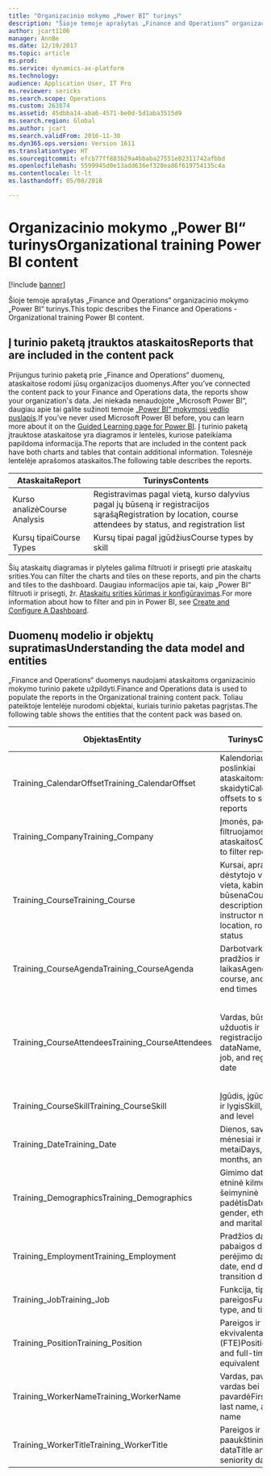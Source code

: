 ```yaml
---
title: "Organizacinio mokymo „Power BI“ turinys"
description: "Šioje temoje aprašytas „Finance and Operations“ organizacinio mokymo „Power BI“ turinys."
author: jcart1106
manager: AnnBe
ms.date: 12/19/2017
ms.topic: article
ms.prod: 
ms.service: dynamics-ax-platform
ms.technology: 
audience: Application User, IT Pro
ms.reviewer: sericks
ms.search.scope: Operations
ms.custom: 263874
ms.assetid: 45dbba14-aba6-4571-be0d-5d1aba3515d9
ms.search.region: Global
ms.author: jcart
ms.search.validFrom: 2016-11-30
ms.dyn365.ops.version: Version 1611
ms.translationtype: HT
ms.sourcegitcommit: efcb77ff883b29a4bbaba27551e02311742afbbd
ms.openlocfilehash: 5599945d0e13add636ef320ea86f619754135c4a
ms.contentlocale: lt-lt
ms.lasthandoff: 05/08/2018

---
```


# <a name="organizational-training-power-bi-content"></a><span data-ttu-id="9141c-103">Organizacinio mokymo „Power BI“ turinys</span><span class="sxs-lookup"><span data-stu-id="9141c-103">Organizational training Power BI content</span></span>

[!include [banner](../includes/banner.md)]

<span data-ttu-id="9141c-104">Šioje temoje aprašytas „Finance and Operations“ organizacinio mokymo „Power BI“ turinys.</span><span class="sxs-lookup"><span data-stu-id="9141c-104">This topic describes the Finance and Operations - Organizational training Power BI content.</span></span> 

## <a name="reports-that-are-included-in-the-content-pack"></a><span data-ttu-id="9141c-105">Į turinio paketą įtrauktos ataskaitos</span><span class="sxs-lookup"><span data-stu-id="9141c-105">Reports that are included in the content pack</span></span>
<span data-ttu-id="9141c-106">Prijungus turinio paketą prie „Finance and Operations“ duomenų, ataskaitose rodomi jūsų organizacijos duomenys.</span><span class="sxs-lookup"><span data-stu-id="9141c-106">After you’ve connected the content pack to your Finance and Operations data, the reports show your organization's data.</span></span> <span data-ttu-id="9141c-107">Jei niekada nenaudojote „Microsoft Power BI“, daugiau apie tai galite sužinoti temoje [„Power BI“ mokymosi vedlio puslapis](https://powerbi.microsoft.com/en-us/guided-learning/?WT.mc_id=PBIService_GetData).</span><span class="sxs-lookup"><span data-stu-id="9141c-107">If you’ve never used Microsoft Power BI before, you can learn more about it on the [Guided Learning page for Power BI](https://powerbi.microsoft.com/en-us/guided-learning/?WT.mc_id=PBIService_GetData).</span></span> <span data-ttu-id="9141c-108">Į turinio paketą įtrauktose ataskaitose yra diagramos ir lentelės, kuriose pateikiama papildoma informacija.</span><span class="sxs-lookup"><span data-stu-id="9141c-108">The reports that are included in the content pack have both charts and tables that contain additional information.</span></span> <span data-ttu-id="9141c-109">Tolesnėje lentelėje aprašomos ataskaitos.</span><span class="sxs-lookup"><span data-stu-id="9141c-109">The following table describes the reports.</span></span>

| <span data-ttu-id="9141c-110">Ataskaita</span><span class="sxs-lookup"><span data-stu-id="9141c-110">Report</span></span>          | <span data-ttu-id="9141c-111">Turinys</span><span class="sxs-lookup"><span data-stu-id="9141c-111">Contents</span></span>                                                                    |
|-----------------|-----------------------------------------------------------------------------|
| <span data-ttu-id="9141c-112">Kurso analizė</span><span class="sxs-lookup"><span data-stu-id="9141c-112">Course Analysis</span></span> | <span data-ttu-id="9141c-113">Registravimas pagal vietą, kurso dalyvius pagal jų būseną ir registracijos sąrašą</span><span class="sxs-lookup"><span data-stu-id="9141c-113">Registration by location, course attendees by status, and registration list</span></span> |
| <span data-ttu-id="9141c-114">Kursų tipai</span><span class="sxs-lookup"><span data-stu-id="9141c-114">Course Types</span></span>    | <span data-ttu-id="9141c-115">Kursų tipai pagal įgūdžius</span><span class="sxs-lookup"><span data-stu-id="9141c-115">Course types by skill</span></span>                                                       |

<span data-ttu-id="9141c-116">Šių ataskaitų diagramas ir plyteles galima filtruoti ir prisegti prie ataskaitų srities.</span><span class="sxs-lookup"><span data-stu-id="9141c-116">You can filter the charts and tiles on these reports, and pin the charts and tiles to the dashboard.</span></span> <span data-ttu-id="9141c-117">Daugiau informacijos apie tai, kaip „Power BI“ filtruoti ir prisegti, žr. [Ataskaitų srities kūrimas ir konfigūravimas](https://powerbi.microsoft.com/en-us/guided-learning/powerbi-learning-4-2-create-configure-dashboards).</span><span class="sxs-lookup"><span data-stu-id="9141c-117">For more information about how to filter and pin in Power BI, see [Create and Configure A Dashboard](https://powerbi.microsoft.com/en-us/guided-learning/powerbi-learning-4-2-create-configure-dashboards).</span></span>

## <a name="understanding-the-data-model-and-entities"></a><span data-ttu-id="9141c-118">Duomenų modelio ir objektų supratimas</span><span class="sxs-lookup"><span data-stu-id="9141c-118">Understanding the data model and entities</span></span>
<span data-ttu-id="9141c-119">„Finance and Operations“ duomenys naudojami ataskaitoms organizacinio mokymo turinio pakete užpildyti.</span><span class="sxs-lookup"><span data-stu-id="9141c-119">Finance and Operations data is used to populate the reports in the Organizational training content pack.</span></span> <span data-ttu-id="9141c-120">Toliau pateiktoje lentelėje nurodomi objektai, kuriais turinio paketas pagrįstas.</span><span class="sxs-lookup"><span data-stu-id="9141c-120">The following table shows the entities that the content pack was based on.</span></span>

| <span data-ttu-id="9141c-121">Objektas</span><span class="sxs-lookup"><span data-stu-id="9141c-121">Entity</span></span>                    | <span data-ttu-id="9141c-122">Turinys</span><span class="sxs-lookup"><span data-stu-id="9141c-122">Contents</span></span>                                                         | <span data-ttu-id="9141c-123">Ryšiai su kitais objektais</span><span class="sxs-lookup"><span data-stu-id="9141c-123">Relationships with other entities</span></span>                                                                                                                                                                  |
|---------------------------|------------------------------------------------------------------|----------------------------------------------------------------------------------------------------------------------------------------------------------------------------------------------------|
| <span data-ttu-id="9141c-124">Training\_CalendarOffset</span><span class="sxs-lookup"><span data-stu-id="9141c-124">Training\_CalendarOffset</span></span>  | <span data-ttu-id="9141c-125">Kalendoriaus poslinkiai ataskaitoms skaidyti</span><span class="sxs-lookup"><span data-stu-id="9141c-125">Calendar offsets to slice reports</span></span>                                | <span data-ttu-id="9141c-126">Training\_CourseAgenda Training\_CourseAttendees</span><span class="sxs-lookup"><span data-stu-id="9141c-126">Training\_CourseAgenda Training\_CourseAttendees</span></span>                                                                                                                                                   |
| <span data-ttu-id="9141c-127">Training\_Company</span><span class="sxs-lookup"><span data-stu-id="9141c-127">Training\_Company</span></span>         | <span data-ttu-id="9141c-128">Įmonės, pagal kurias filtruojamos ataskaitos</span><span class="sxs-lookup"><span data-stu-id="9141c-128">Companies to filter reports by</span></span>                                   | <span data-ttu-id="9141c-129">Training\_CourseAgenda Training\_CourseAttendees</span><span class="sxs-lookup"><span data-stu-id="9141c-129">Training\_CourseAgenda Training\_CourseAttendees</span></span>                                                                                                                                                   |
| <span data-ttu-id="9141c-130">Training\_Course</span><span class="sxs-lookup"><span data-stu-id="9141c-130">Training\_Course</span></span>          | <span data-ttu-id="9141c-131">Kursai, aprašas, dėstytojo vardas, vieta, kabinetas ir būsena</span><span class="sxs-lookup"><span data-stu-id="9141c-131">Course, description, instructor name, location, room, and status</span></span> | <span data-ttu-id="9141c-132">Training\_CourseAgenda Training\_CourseAttendees Training\_CourseSkill</span><span class="sxs-lookup"><span data-stu-id="9141c-132">Training\_CourseAgenda Training\_CourseAttendees Training\_CourseSkill</span></span>                                                                                                                             |
| <span data-ttu-id="9141c-133">Training\_CourseAgenda</span><span class="sxs-lookup"><span data-stu-id="9141c-133">Training\_CourseAgenda</span></span>    | <span data-ttu-id="9141c-134">Darbotvarkė, kursas, pradžios ir pabaigos laikas</span><span class="sxs-lookup"><span data-stu-id="9141c-134">Agenda, course, and start and end times</span></span>                          | <span data-ttu-id="9141c-135">Training\_Company Training\_CalendarOffset Training\_Date Training\_Course</span><span class="sxs-lookup"><span data-stu-id="9141c-135">Training\_Company Training\_CalendarOffset Training\_Date Training\_Course</span></span>                                                                                                                         |
| <span data-ttu-id="9141c-136">Training\_CourseAttendees</span><span class="sxs-lookup"><span data-stu-id="9141c-136">Training\_CourseAttendees</span></span> | <span data-ttu-id="9141c-137">Vardas, būsena, užduotis ir registracijos data</span><span class="sxs-lookup"><span data-stu-id="9141c-137">Name, status, job, and registration date</span></span>                         | <span data-ttu-id="9141c-138">Training\_Company Training\_CalendarOffset Training\_Date Training\_Demographics Training\_Employment Training\_Course Training\_WorkerName Training\_WorkerTitle Training\_Job Training\_Position</span><span class="sxs-lookup"><span data-stu-id="9141c-138">Training\_Company Training\_CalendarOffset Training\_Date Training\_Demographics Training\_Employment Training\_Course Training\_WorkerName Training\_WorkerTitle Training\_Job Training\_Position</span></span> |
| <span data-ttu-id="9141c-139">Training\_CourseSkill</span><span class="sxs-lookup"><span data-stu-id="9141c-139">Training\_CourseSkill</span></span>     | <span data-ttu-id="9141c-140">Įgūdis, įgūdžio tipas ir lygis</span><span class="sxs-lookup"><span data-stu-id="9141c-140">Skill, skill type, and level</span></span>                                     | <span data-ttu-id="9141c-141">Training\_Course</span><span class="sxs-lookup"><span data-stu-id="9141c-141">Training\_Course</span></span>                                                                                                                                                                                   |
| <span data-ttu-id="9141c-142">Training\_Date</span><span class="sxs-lookup"><span data-stu-id="9141c-142">Training\_Date</span></span>            | <span data-ttu-id="9141c-143">Dienos, savaitės, mėnesiai ir metai</span><span class="sxs-lookup"><span data-stu-id="9141c-143">Days, weeks, months, and years</span></span>                                   | <span data-ttu-id="9141c-144">Training\_CourseAgenda Training\_CourseAttendees</span><span class="sxs-lookup"><span data-stu-id="9141c-144">Training\_CourseAgenda Training\_CourseAttendees</span></span>                                                                                                                                                   |
| <span data-ttu-id="9141c-145">Training\_Demographics</span><span class="sxs-lookup"><span data-stu-id="9141c-145">Training\_Demographics</span></span>    | <span data-ttu-id="9141c-146">Gimimo data, lytis etninė kilmė ir šeimyninė padėtis</span><span class="sxs-lookup"><span data-stu-id="9141c-146">Date of birth, gender, ethnic origin, and marital status</span></span>         | <span data-ttu-id="9141c-147">Training\_CourseAgenda Training\_CourseAttendees</span><span class="sxs-lookup"><span data-stu-id="9141c-147">Training\_CourseAgenda Training\_CourseAttendees</span></span>                                                                                                                                                   |
| <span data-ttu-id="9141c-148">Training\_Employment</span><span class="sxs-lookup"><span data-stu-id="9141c-148">Training\_Employment</span></span>      | <span data-ttu-id="9141c-149">Pradžios data, pabaigos data ir perėjimo data</span><span class="sxs-lookup"><span data-stu-id="9141c-149">Start date, end date, and transition date</span></span>                        | <span data-ttu-id="9141c-150">Training\_CourseAgenda Training\_CourseAttendees</span><span class="sxs-lookup"><span data-stu-id="9141c-150">Training\_CourseAgenda Training\_CourseAttendees</span></span>                                                                                                                                                   |
| <span data-ttu-id="9141c-151">Training\_Job</span><span class="sxs-lookup"><span data-stu-id="9141c-151">Training\_Job</span></span>             | <span data-ttu-id="9141c-152">Funkcija, tipas ir pareigos</span><span class="sxs-lookup"><span data-stu-id="9141c-152">Function, type, and title</span></span>                                        | <span data-ttu-id="9141c-153">Training\_CourseAgenda Training\_CourseAttendees</span><span class="sxs-lookup"><span data-stu-id="9141c-153">Training\_CourseAgenda Training\_CourseAttendees</span></span>                                                                                                                                                   |
| <span data-ttu-id="9141c-154">Training\_Position</span><span class="sxs-lookup"><span data-stu-id="9141c-154">Training\_Position</span></span>        | <span data-ttu-id="9141c-155">Pareigos ir etato ekvivalentas (FTE)</span><span class="sxs-lookup"><span data-stu-id="9141c-155">Position, title, and full-time equivalent (FTE)</span></span>                  | <span data-ttu-id="9141c-156">Training\_CourseAgenda Training\_CourseAttendees</span><span class="sxs-lookup"><span data-stu-id="9141c-156">Training\_CourseAgenda Training\_CourseAttendees</span></span>                                                                                                                                                   |
| <span data-ttu-id="9141c-157">Training\_WorkerName</span><span class="sxs-lookup"><span data-stu-id="9141c-157">Training\_WorkerName</span></span>      | <span data-ttu-id="9141c-158">Vardas, pavardė ir vardas bei pavardė</span><span class="sxs-lookup"><span data-stu-id="9141c-158">First name, last name, and full name</span></span>                             | <span data-ttu-id="9141c-159">Training\_CourseAttendees</span><span class="sxs-lookup"><span data-stu-id="9141c-159">Training\_CourseAttendees</span></span>                                                                                                                                                                          |
| <span data-ttu-id="9141c-160">Training\_WorkerTitle</span><span class="sxs-lookup"><span data-stu-id="9141c-160">Training\_WorkerTitle</span></span>     | <span data-ttu-id="9141c-161">Pareigos ir paaukštinimo data</span><span class="sxs-lookup"><span data-stu-id="9141c-161">Title and seniority date</span></span>                                         | <span data-ttu-id="9141c-162">Training\_CourseAttendees</span><span class="sxs-lookup"><span data-stu-id="9141c-162">Training\_CourseAttendees</span></span>                                                                                                                                                                          |





